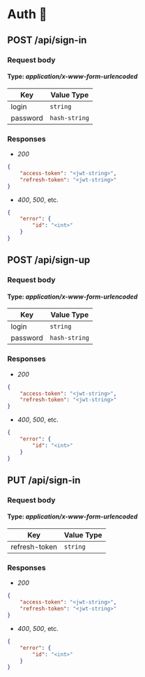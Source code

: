 # Auth 🚧

## POST /api/sign-in

### Request body
#### Type: *application/x-www-form-urlencoded*
| Key | Value Type |
|-----|------------|
| login    | `string`      | 
| password | `hash-string` | 

### Responses
- *200*
```json
{
    "access-token": "<jwt-string>",
    "refresh-token": "<jwt-string>"
}
```
- *400*, *500*, etc.
```json
{
    "error": {
        "id": "<int>"
    }
}
```

<!-- -------------------------------------------- -->

## POST /api/sign-up

### Request body
#### Type: *application/x-www-form-urlencoded*
| Key | Value Type |
|-----|------------|
| login    | `string`      | 
| password | `hash-string` | 

### Responses
- *200*
```json
{
    "access-token": "<jwt-string>",
    "refresh-token": "<jwt-string>"
}
```
- *400*, *500*, etc.
```json
{
    "error": {
        "id": "<int>"
    }
}
```

<!-- -------------------------------------------- -->

## PUT /api/sign-in

### Request body
#### Type: *application/x-www-form-urlencoded*
| Key | Value Type |
|-----|------------|
| refresh-token | `string` | 

### Responses
- *200*
```json
{
    "access-token": "<jwt-string>",
    "refresh-token": "<jwt-string>"
}
```
- *400*, *500*, etc.
```json
{
    "error": {
        "id": "<int>"
    }
}
```